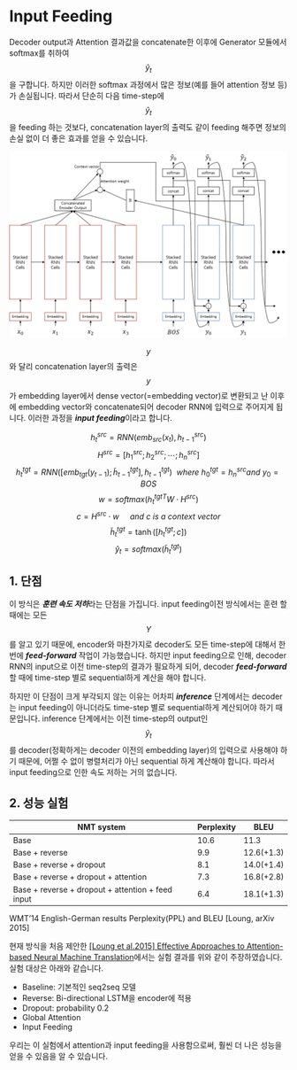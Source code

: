 # Input Feeding

Decoder output과 Attention 결과값을 concatenate한 이후에 Generator 모듈에서 softmax를 취하여 $$ \hat{y}_{t} $$을 구합니다. 하지만 이러한 softmax 과정에서 많은 정보(예를 들어 attention 정보 등)가 손실됩니다. 따라서 단순히 다음 time-step에 $$ \hat{y}_{t} $$을 feeding 하는 것보다, concatenation layer의 출력도 같이 feeding 해주면 정보의 손실 없이 더 좋은 효과를 얻을 수 있습니다.

![](/assets/seq2seq_with_attention_and_input_feeding.png)

$$ y $$와 달리 concatenation layer의 출력은 $$ y $$가 embedding layer에서 dense vector(=embedding vector)로 변환되고 난 이후에 embedding vector와 concatenate되어 decoder RNN에 입력으로 주어지게 됩니다. 이러한 과정을 ***input feeding***이라고 합니다.

$$
h_{t}^{src} = RNN(emb_{src}(x_t), h_{t-1}^{src})
$$
$$
H^{src} = [h_{1}^{src}; h_{2}^{src}; \cdots; h_{n}^{src}]
$$
$$
h_{t}^{tgt} = RNN([emb_{tgt}(y_{t-1});\tilde{h}_{t-1}^{tgt}], h_{t-1}^{tgt})~~where~h_{0}^{tgt} = h_{n}^{src} and ~y_{0}=BOS
$$
$$
w = softmax({h_{t}^{tgt}}^T W \cdot H^{src})
$$
$$
c = H^{src} \cdot w~~~~~and~c~is~a~context~vector
$$
$$
\tilde{h}_{t}^{tgt}=\tanh([h_{t}^{tgt}; c])
$$
$$
\hat{y}_{t}=softmax(\tilde{h}_{t}^{tgt})
$$

## 1. 단점

이 방식은 ***훈련 속도 저하***라는 단점을 가집니다. input feeding이전 방식에서는 훈련 할 때에는 모든 $$ Y $$를 알고 있기 때문에, encoder와 마찬가지로 decoder도 모든 time-step에 대해서 한번에 ***feed-forward*** 작업이 가능했습니다. 하지만 input feeding으로 인해, decoder RNN의 input으로 이전 time-step의 결과가 필요하게 되어, decoder ***feed-forward*** 할 때에 time-step 별로 sequential하게 계산을 해야 합니다.

하지만 이 단점이 크게 부각되지 않는 이유는 어차피 ***inference*** 단계에서는 decoder는 input feeding이 아니더라도 time-step 별로 sequential하게 계산되어야 하기 때문입니다. inference 단계에서는 이전 time-step의 output인 $$ \hat{y}_t $$를 decoder(정확하게는 decoder 이전의 embedding layer)의 입력으로 사용해야 하기 때문에, 어쩔 수 없이 병렬처리가 아닌 sequential 하게 계산해야 합니다. 따라서 input feeding으로 인한 속도 저하는 거의 없습니다.

## 2. 성능 실험

|NMT system|Perplexity|BLEU|
|-|-|-|
|Base|10.6|11.3|
|Base + reverse|9.9|12.6(+1.3)|
|Base + reverse + dropout|8.1|14.0(+1.4)|
|Base + reverse + dropout + attention|7.3|16.8(+2.8)|
|Base + reverse + dropout + attention + feed input|6.4|18.1(+1.3)|

WMT’14 English-German results Perplexity(PPL) and BLEU \[Loung, arXiv 2015\]

현재 방식을 처음 제안한 [\[Loung et al.2015\] Effective Approaches to Attention-based Neural Machine Translation](https://arxiv.org/pdf/1508.04025.pdf)에서는 실험 결과를 위와 같이 주장하였습니다. 실험 대상은 아래와 같습니다.

* Baseline: 기본적인 seq2seq 모델
* Reverse: Bi-directional LSTM을 encoder에 적용
* Dropout: probability 0.2
* Global Attention
* Input Feeding

우리는 이 실험에서 attention과 input feeding을 사용함으로써, 훨씬 더 나은 성능을 얻을 수 있음을 알 수 있습니다.

